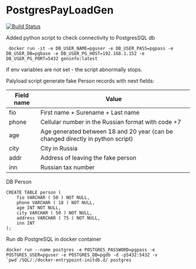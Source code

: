 # PostgresPayLoadGen


[![Build Status](https://app.travis-ci.com/Uglykoyote/PostgresPayLoadGen.svg?branch=master)](https://app.travis-ci.com/Uglykoyote/PostgresPayLoadGen)


Added python script to check connectivity to PostgresSQL db

```
 docker run -it -e DB_USER_NAME=pguser -e DB_USER_PASS=pgpass -e DB_USER_DB=pgbase -e DB_USER_PG_HOST=192.168.1.152 -e DB_USER_PG_PORT=5432 geninfo:latest
```
If env variables are not set - the script abnormally stops.

Palyload script generate fake Person records with next fields:

| Field name  | Value |
| ------------- | ------------- |
| fio  | First name + Surename + Last name  |
| phone  | Cellular number in the Russian format with code +7|
| age  | Age generated between 18 and 20 year (can be changed directly in python script)  |
| city  | City in Russia  |
| addr  | Address of leaving the fake person  |
| inn  | Russian tax number  |


DB Person
```
CREATE TABLE person (
    fio VARCHAR ( 50 ) NOT NULL,
    phone VARCHAR ( 18 ) NOT NULL,
    age INT NOT NULL,
    city VARCHAR ( 50 ) NOT NULL,
    address VARCHAR ( 75 ) NOT NULL,
    inn INT
);
```

Run db PostgreSQL in docker container
```
docker run --name postgres -e POSTGRES_PASSWORD=pgpass -e POSTGRES_USER=pguser -e POSTGRES_DB=pgdb -d -p5432:5432 -v `pwd`/SQL/:/docker-entrypoint-initdb.d/ postgres
```
